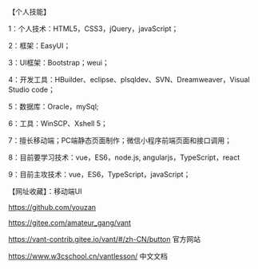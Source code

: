 【个人技能】

1：个人技术：HTML5，CSS3，jQuery，javaScript；

2：框架：EasyUI；

3：UI框架：Bootstrap；weui；

4：开发工具：HBuilder、eclipse、plsqldev、SVN、Dreamweaver，Visual Studio code；

5：数据库：Oracle，mySql;

6：工具：WinSCP、Xshell 5；

7：擅长移动端；PC端静态页面制作；微信小程序前端页面和接口调用；

8：目前要学习技术：vue，ES6，node.js, angularjs，TypeScript，react

9：目前主攻技术：vue，ES6，TypeScript，javaScript；




 
【网址收藏】：移动端UI 

https://github.com/youzan

https://gitee.com/amateur_gang/vant

https://vant-contrib.gitee.io/vant/#/zh-CN/button 官方网站

https://www.w3cschool.cn/vantlesson/  中文文档
